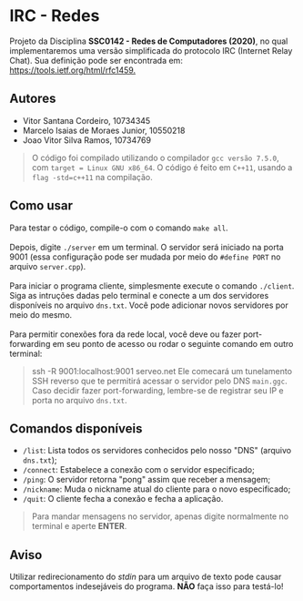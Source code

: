 # IRC - Redes

Projeto da Disciplina **SSC0142 - Redes de Computadores (2020)**, no qual implementaremos uma versão simplificada do protocolo IRC (Internet Relay Chat). Sua definição pode ser encontrada em: <https://tools.ietf.org/html/rfc1459.>

## Autores

-   Vitor Santana Cordeiro, 10734345
-   Marcelo Isaias de Moraes Junior, 10550218
-   Joao Vitor Silva Ramos, 10734769

> O código foi compilado utilizando o compilador `gcc versão 7.5.0`, com `target = Linux GNU x86_64`. O código é feito em `C++11`, usando a `flag -std=c++11` na compilação.

## Como usar

Para testar o código, compile-o com o comando `make all`.<br/><br/>
Depois, digite `./server` em um terminal. O servidor será iniciado na porta 9001 (essa configuração pode ser mudada por meio do `#define PORT` no arquivo `server.cpp`).<br/><br/>
Para iniciar o programa cliente, simplesmente execute o comando `./client`. Siga as intruções dadas pelo terminal e conecte a um dos servidores disponíveis no arquivo `dns.txt`. Você pode adicionar novos servidores por meio do mesmo.<br/><br/>
Para permitir conexões fora da rede local, você deve ou fazer port-forwarding em seu ponto de acesso ou rodar o seguinte comando em outro terminal:
> ssh -R 9001:localhost:9001 serveo.net
Ele comecará um tunelamento SSH reverso que te permitirá acessar o servidor pelo DNS `main.ggc`.<br/>
Caso decidir fazer port-forwarding, lembre-se de registrar seu IP e porta no arquivo `dns.txt`.

## Comandos disponíveis

-   `/list`: Lista todos os servidores conhecidos pelo nosso "DNS" (arquivo `dns.txt`);
-   `/connect`: Estabelece a conexão com o servidor especificado;
-   `/ping`: O servidor retorna "pong" assim que receber a mensagem;
-   `/nickname`: Muda o nickname atual do cliente para o novo especificado;
-   `/quit`: O cliente fecha a conexão e fecha a aplicação.

> Para mandar mensagens no servidor, apenas digite normalmente no terminal e aperte **ENTER**.

## Aviso

Utilizar redirecionamento do _stdin_ para um arquivo de texto pode causar comportamentos indesejáveis do programa. **NÃO** faça isso para testá-lo!
